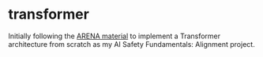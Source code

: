 # transformer
Initially following the [ARENA material](https://arena3-chapter1-transformer-interp.streamlit.app/%5B1.1%5D_Transformer_from_Scratch#high-level-architecture) to implement a Transformer architecture from scratch as my AI Safety Fundamentals: Alignment project.
